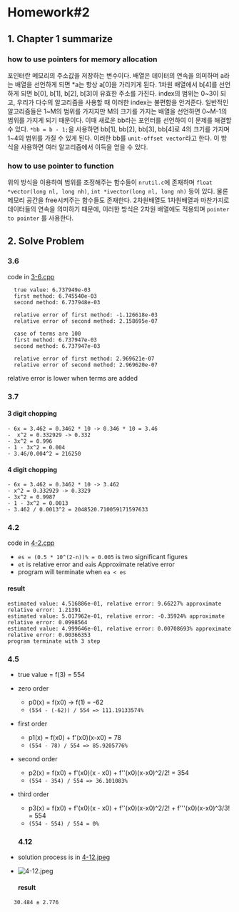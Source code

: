 # **Homework#2**

## 1. Chapter 1 summarize
### how to use pointers for memory allocation
포인터란 메모리의 주소값을 저장하는 변수이다. 배열은 데이터의 연속을 의미하며 a라는 배열을 선언하게 되면 *a는 항상 a[0]을 가리키게 된다.
1차원 배열에서 b[4]를 선언하게 되면 b[0], b[1], b[2], b[3]이 유효한 주소를 가진다. index의 범위는 0~3이 되고, 우리가 다수의 알고리즘을 사용할 때 이러한 index는 불편함을 안겨준다. 일반적인 알고리즘들은 1~M의 범위를 가지지만 M의 크기를 가지는 배열을 선언하면 0~M-1의 범위를 가지게 되기 때문이다. 이때 새로운 bb라는 포인터를 선언하여 이 문제를 해결할 수 있다. `*bb = b - 1;`을 사용하면 bb[1], bb[2], bb[3], bb[4]로 4의 크기를 가지며 1~4의 범위를 가질 수 있게 된다. 이러한 bb를 `unit-offset vector`라고 한다. 이 방식을 사용하면 여러 알고리즘에서 이득을 얻을 수 있다.
### how to use pointer to function
위의 방식을 이용하여 범위를 조정해주는 함수들이 `nrutil.c`에 존재하며 `float *vector(long nl, long nh)`,  `int *ivector(long nl, long nh)` 등이 있다. 물론 메모리 공간을 free시켜주는 함수들도 존재한다.
 2차원배열도 1차원배열과 마찬가지로 데이터들의 연속을 의미하기 때문에, 이러한 방식은 2차원 배열에도 적용되며 `pointer to pointer` 를 사용한다.

## 2. Solve Problem
### 

  
  ### 3.6
  code in <A href = "https://hconnect.hanyang.ac.kr/2021_MAT3008_11255/2021_mat3008_2017029589/-/blob/master/Homework%232/3-6.cpp" target = "self" > 3-6.cpp </A>
  
```
  true value: 6.737949e-03
  first method: 6.745540e-03
  second method: 6.737948e-03

  relative error of first method: -1.126618e-03
  relative error of second method: 2.158695e-07

  case of terms are 100
  first method: 6.737947e-03
  second method: 6.737947e-03

  relative error of first method: 2.969621e-07
  relative error of second method: 2.969620e-07

```
  relative error is lower when terms are added 
  
  ### 3.7
  #### 3 digit chopping
```
- 6x = 3.462 = 0.3462 * 10 -> 0.346 * 10 = 3.46
-  x^2 = 0.332929 -> 0.332
- 3x^2 = 0.996
- 1 - 3x^2 = 0.004
- 3.46/0.004^2 = 216250
```

  #### 4 digit chopping
```
- 6x = 3.462 = 0.3462 * 10 -> 3.462
- x^2 = 0.332929 -> 0.3329
- 3x^2 = 0.9987
- 1 - 3x^2 = 0.0013
- 3.462 / 0.0013^2 = 2048520.710059171597633
```
  
  ### 4.2
code in <A href = "https://hconnect.hanyang.ac.kr/2021_MAT3008_11255/2021_mat3008_2017029589/-/blob/master/Homework%232/4-2.cpp" target = "self" > 4-2.cpp </A>
- `es = (0.5 * 10^(2-n))% = 0.005` is two significant figures 
- `et` is relative error and `ea`is Approximate relative error
- program will terminate when `ea < es`
#### result
```
estimated value: 4.516886e-01, relative error: 9.66227% approximate relative error: 1.21391
estimated value: 5.017962e-01, relative error: -0.35924% approximate relative error: 0.0998564
estimated value: 4.999646e-01, relative error: 0.00708693% approximate relative error: 0.00366353
program terminate with 3 step
```
  ### 4.5
  - true value = f(3) = 554
  - zero order
    - p0(x) = f(x0) -> f(1) = -62
    - `(554 - (-62)) / 554 => 111.19133574%`
- first order
   - p1(x) = f(x0) + f'(x0)(x-x0) = 78
   - `(554 - 78) / 554 => 85.9205776%`
- second order
  - p2(x) = f(x0) + f'(x0)(x - x0) + f''(x0)(x-x0)^2/2! = 354
  - `(554 - 354) / 554 => 36.101083%`
- third order
  - p3(x) =  f(x0) + f'(x0)(x - x0) + f''(x0)(x-x0)^2/2! + f'''(x0)(x-x0)^3/3! = 554
  - `(554 - 554) / 554 = 0%`
  
  ### 4.12
- solution process is in <A href = "https://hconnect.hanyang.ac.kr/2021_MAT3008_11255/2021_mat3008_2017029589/-/raw/master/Homework%232/4-12.jpeg" target = "self" > 4-12.jpeg </A>
- ![4-12.jpeg](https://hconnect.hanyang.ac.kr/2021_MAT3008_11255/2021_mat3008_2017029589/-/raw/master/Homework%232/4-12.jpeg)
  #### result
```
  30.484 ± 2.776
```
